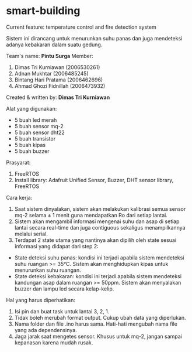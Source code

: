 # smart-building
Current feature: temperature control and fire detection system

Sistem ini dirancang untuk menurunkan suhu panas dan juga mendeteksi adanya kebakaran dalam suatu gedung.

Team's name: **Pintu Surga**
Member:
1. Dimas Tri Kurniawan (2006530261)
2. Adnan Mukhtar (2006485245)
3. Bintang Hari Pratama (2006462696)
4. Ahmad Ghozi Fidnillah (2006473932)

Created & written by: **Dimas Tri Kurniawan**

Alat yang digunakan:
- 5 buah led merah
- 5 buah sensor mq-2
- 5 buah sensor dht22
- 5 buah transistor
- 5 buah kipas
- 5 buah buzzer

Prasyarat:
1. FreeRTOS
2. Install library: Adafruit Unified Sensor, Buzzer, DHT sensor library, FreeRTOS

Cara kerja:
1. Saat sistem dinyalakan, sistem akan melakukan kalibrasi semua sensor mq-2 selama ± 1 menit guna mendapatkan Ro dari setiap lantai.
2. Sistem akan mengambil informasi mengenai suhu dan asap di setiap lantai secara real-time dan juga contiguous sekaligus menampilkannya melalui serial.
3. Terdapat 2 state utama yang nantinya akan dipilih oleh state sesuai informasi yang didapat dari step 2:
- State deteksi suhu panas: kondisi ini terjadi apabila sistem mendeteksi suhu ruangan >= 35°C. Sistem akan menghidupkan kipas untuk menurunkan suhu ruangan.
- State deteksi kebakaran: kondisi ini terjadi apabila sistem mendeteksi kandungan asap dalam ruangan >= 50ppm. Sistem akan menyalakan buzzer dan lampu led secara kelap-kelip.

Hal yang harus diperhatikan:
1. Isi pin dan buat task untuk lantai 3, 2, 1.
2. Tidak boleh merubah format output. Cukup ubah data yang diperlukan.
3. Nama folder dan file .ino harus sama. Hati-hati mengubah nama file yang ada dependensinya.
4. Jaga jarak saat mengetes sensor. Khusus untuk mq-2, jangan sampai kepanasan karena mudah rusak.
